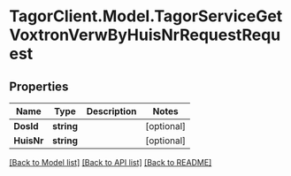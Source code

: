 # TagorClient.Model.TagorServiceGetVoxtronVerwByHuisNrRequestRequest

## Properties

Name | Type | Description | Notes
------------ | ------------- | ------------- | -------------
**DosId** | **string** |  | [optional] 
**HuisNr** | **string** |  | [optional] 

[[Back to Model list]](../README.md#documentation-for-models) [[Back to API list]](../README.md#documentation-for-api-endpoints) [[Back to README]](../README.md)

